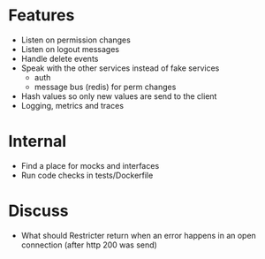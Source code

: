 # Features
* Listen on permission changes
* Listen on logout messages
* Handle delete events
* Speak with the other services instead of fake services
  * auth
  * message bus (redis) for perm changes
* Hash values so only new values are send to the client
* Logging, metrics and traces

# Internal
* Find a place for mocks and interfaces
* Run code checks in tests/Dockerfile

# Discuss
* What should Restricter return when an error happens in an open connection (after http 200 was send)